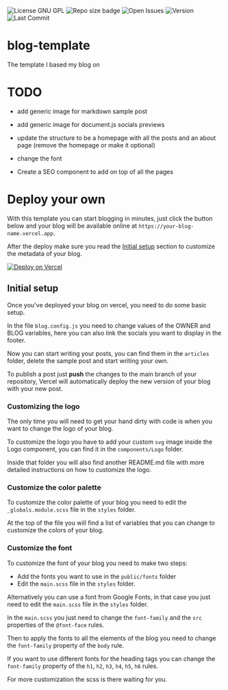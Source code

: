 ![License GNU GPL](https://img.shields.io/github/license/andreaiaia/blog-template)
![Repo size badge](https://img.shields.io/github/repo-size/andreaiaia/blog-template)
![Open Issues](https://img.shields.io/github/issues/andreaiaia/blog-template)
![Version](https://img.shields.io/github/package-json/v/andreaiaia/blog-template)
![Last Commit](https://img.shields.io/github/last-commit/andreaiaia/blog-template)

# blog-template

The template I based my blog on

# TODO

- add generic image for markdown sample post
- add generic image for document.js socials previews

- update the structure to be a homepage with all the posts and an about page (remove the homepage or make it optional)
- change the font
- Create a SEO component to add on top of all the pages

# Deploy your own

With this template you can start blogging in minutes, just click the button below and your blog will be available online at `https://your-blog-name.vercel.app`.

After the deploy make sure you read the [Initial setup](#initial-setup) section to customize the metadata of your blog.

[![Deploy on Vercel](https://vercel.com/button)](https://vercel.com/new/clone?s=https%3A%2F%2Fgithub.com%2Fandreaiaia%2Fblog-template&showOptionalTeamCreation=false)

## Initial setup

Once you've deployed your blog on vercel, you need to do some basic setup.

In the file `blog.config.js` you need to change values of the OWNER and BLOG variables, here you can also link the socials you want to display in the footer.

Now you can start writing your posts, you can find them in the `articles` folder, delete the sample post and start writing your own.

To publish a post just **push** the changes to the main branch of your repository, Vercel will automatically deploy the new version of your blog with your new post.

### Customizing the logo

The only time you will need to get your hand dirty with code is when you want to change the logo of your blog.

To customize the logo you have to add your custom `svg` image inside the Logo component, you can find it in the `components/Logo` folder.

Inside that folder you will also find another README.md file with more detailed instructions on how to customize the logo.

### Customize the color palette

To customize the color palette of your blog you need to edit the `_globals.module.scss` file in the `styles` folder.

At the top of the file you will find a list of variables that you can change to customize the colors of your blog.

### Customize the font

To customize the font of your blog you need to make two steps:

- Add the fonts you want to use in the `public/fonts` folder
- Edit the `main.scss` file in the `styles` folder.

Alternatively you can use a font from Google Fonts, in that case you just need to edit the `main.scss` file in the `styles` folder.

In the `main.scss` you just need to change the `font-family` and the `src` properties of the `@font-face` rules.

Then to apply the fonts to all the elements of the blog you need to change the `font-family` property of the `body` rule.

If you want to use different fonts for the heading tags you can change the `font-family` property of the `h1`, `h2`, `h3`, `h4`, `h5`, `h6` rules.

For more customization the scss is there waiting for you.
